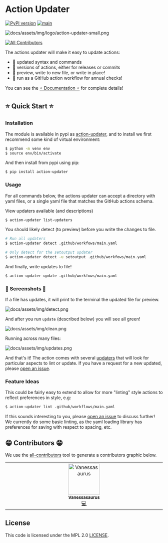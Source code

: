 # Action Updater

[![PyPI version](https://badge.fury.io/py/action-updater.svg)](https://badge.fury.io/py/action-updater)
[![main](https://github.com/vsoch/action-updater/actions/workflows/main.yml/badge.svg)](https://github.com/vsoch/action-updater/actions/workflows/main.yml)

![docs/assets/img/logo/action-updater-small.png](docs/assets/img/logo/action-updater-small.png)

<!-- ALL-CONTRIBUTORS-BADGE:START - Do not remove or modify this section -->
[![All Contributors](https://img.shields.io/badge/all_contributors-1-orange.svg?style=flat-square)](#contributors-)
<!-- ALL-CONTRIBUTORS-BADGE:END -->


The actions updater will make it easy to update actions:

 - 🥑 updated syntax and commands
 - 🥑 versions of actions, either for releases or commits
 - 🥑 preview, write to new file, or write in place!
 - 🥑 run as a GitHub action workflow for annual checks!

You can see the [⭐️ Documentation ⭐️](https://vsoch.github.io/action-updater) for complete details!

## ⭐️ Quick Start ⭐️

### Installation 

The module is available in pypi as [action-updater](https://pypi.org/project/action-updater/),
and to install we first recommend some kind of virtual environment:

```bash
$ python -m venv env
$ source env/bin/activate
```

And then install from pypi using pip:

```bash
$ pip install action-updater
```

### Usage

For all commands below, the actions updater can accept a directory with yaml files,
or a single yaml file that matches the GitHub actions schema.

View updaters available (and descriptions)

```bash
$ action-updater list-updaters
```
You should likely detect (to preview) before you write the changes to file.

```bash
# Run all updaters
$ action-updater detect .github/workfows/main.yaml

# Only detect for the setoutput updater
$ action-updater detect -u setoutput .github/workfows/main.yaml
```
And finally, write updates to file!

```bash
$ action-updater update .github/workfows/main.yaml
```

### 🎨 Screenshots 🎨

If a file has updates, it will print to the terminal the updated file for preview.

![docs/assets/img/detect.png](docs/assets/img/detect.png)

And after you run `update` (described below) you will see all green!

![docs/assets/img/clean.png](docs/assets/img/clean.png)

Running across many files:

![docs/assets/img/updates.png](docs/assets/img/updates.png)

And that's it! The action comes with several [updaters](https://vsoch.github.io/action-updater/developer-guide.html#updaters) that will look
for particular aspects to lint or update. If you have a request for a new updated, please
[open an issue](https://github.com/vsoch/action-updater/issues).

### Feature Ideas

This could be fairly easy to extend to allow for more "linting" style actions to reflect preferences in style, e.g:

```bash
$ action-updater lint .github/workflows/main.yaml
```

If this sounds interesting to you, please [open an issue](https://github.com/vsoch/action-updater) to discuss further!
We currently do some basic linting, as the yaml loading library has preferences for saving with respect to spacing, etc.

## 😁️ Contributors 😁️

We use the [all-contributors](https://github.com/all-contributors/all-contributors)
tool to generate a contributors graphic below.

<!-- ALL-CONTRIBUTORS-LIST:START - Do not remove or modify this section -->
<!-- prettier-ignore-start -->
<!-- markdownlint-disable -->
<table>
  <tbody>
    <tr>
      <td align="center" valign="top" width="14.28%"><a href="https://vsoch.github.io"><img src="https://avatars.githubusercontent.com/u/814322?v=4?s=100" width="100px;" alt="Vanessasaurus"/><br /><sub><b>Vanessasaurus</b></sub></a><br /><a href="https://github.com/vsoch/action-updater/commits?author=vsoch" title="Code">💻</a></td>
    </tr>
  </tbody>
</table>

<!-- markdownlint-restore -->
<!-- prettier-ignore-end -->

<!-- ALL-CONTRIBUTORS-LIST:END -->

## License

This code is licensed under the MPL 2.0 [LICENSE](LICENSE).
